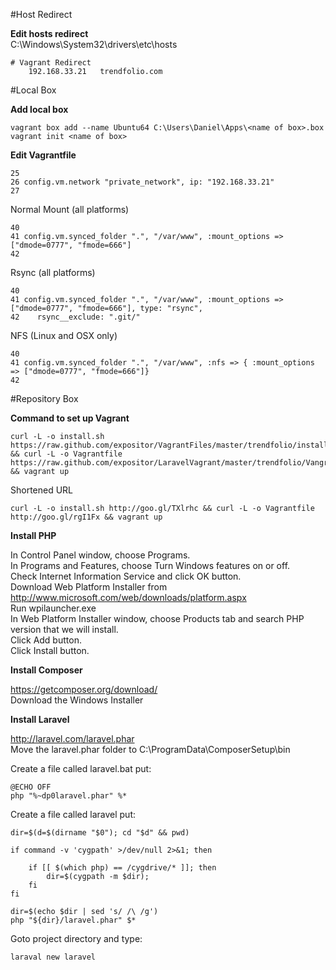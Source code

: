 #Host Redirect

<b>Edit hosts redirect</b><br>
C:\Windows\System32\drivers\etc\hosts
~~~
# Vagrant Redirect
	192.168.33.21 	trendfolio.com
~~~

#Local Box

<b>Add local box </b>
~~~
vagrant box add --name Ubuntu64 C:\Users\Daniel\Apps\<name of box>.box
vagrant init <name of box>
~~~

<b>Edit Vagrantfile</b>
~~~
25
26 config.vm.network "private_network", ip: "192.168.33.21"
27
~~~

Normal Mount (all platforms)
~~~
40
41 config.vm.synced_folder ".", "/var/www", :mount_options => ["dmode=0777", "fmode=666"]
42
~~~

Rsync (all platforms)
~~~
40
41 config.vm.synced_folder ".", "/var/www", :mount_options => ["dmode=0777", "fmode=666"], type: "rsync",
42    rsync__exclude: ".git/"
~~~

NFS (Linux and OSX only)
~~~
40
41 config.vm.synced_folder ".", "/var/www", :nfs => { :mount_options => ["dmode=0777", "fmode=666"]}
42
~~~

#Repository Box
    
<b>Command to set up Vagrant</b>
~~~
curl -L -o install.sh https://raw.github.com/expositor/VagrantFiles/master/trendfolio/install.sh && curl -L -o Vagrantfile https://raw.github.com/expositor/LaravelVagrant/master/trendfolio/Vangrantfile && vagrant up
~~~

Shortened URL
~~~
curl -L -o install.sh http://goo.gl/TXlrhc && curl -L -o Vagrantfile http://goo.gl/rgI1Fx && vagrant up
~~~



<b>Install PHP</b>

In Control Panel window, choose Programs.<br>
In Programs and Features, choose Turn Windows features on or off.<br>
Check Internet Information Service and click OK button.<br>
Download Web Platform Installer from http://www.microsoft.com/web/downloads/platform.aspx <br>
Run wpilauncher.exe<br>
In Web Platform Installer window, choose Products tab and search PHP version that we will install.<br>
Click Add button.<br>
Click Install button.


<b>Install Composer</b>

https://getcomposer.org/download/ <br>
Download the Windows Installer


<b>Install Laravel</b>

http://laravel.com/laravel.phar<br>
Move the laravel.phar folder to C:\ProgramData\ComposerSetup\bin

Create a file called laravel.bat put:
~~~
@ECHO OFF
php "%~dp0laravel.phar" %*
~~~

Create a file called laravel put:
~~~
dir=$(d=$(dirname "$0"); cd "$d" && pwd)

if command -v 'cygpath' >/dev/null 2>&1; then

	if [[ $(which php) == /cygdrive/* ]]; then
  		dir=$(cygpath -m $dir);
  	fi
fi

dir=$(echo $dir | sed 's/ /\ /g')
php "${dir}/laravel.phar" $*
~~~
Goto project directory and type:
~~~
laraval new laravel
~~~
